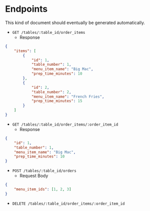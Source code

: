 # Endpoints

This kind of document should eventually be generated automatically.

- `GET /tables/:table_id/order_items`
    - Response
```json
{
    "items": [
        {
            "id": 1,
            "table_number": 1,
            "menu_item_name": "Big Mac",
            "prep_time_minutes": 10
        },
        {
            "id": 2,
            "table_number": 2,
            "menu_item_name": "French Fries",
            "prep_time_minutes": 15
        }
    ]
}
```
- `GET /tables/:table_id/order_items/:order_item_id`
    - Response
```json
{
    "id": 1,
    "table_number": 1,
    "menu_item_name": "Big Mac",
    "prep_time_minutes": 10
}
```
- `POST /tables/:table_id/orders`
    - Request Body
```json
{
    "menu_item_ids": [1, 2, 3]
}
```
- `DELETE /tables/:table_id/order_items/:order_item_id`
